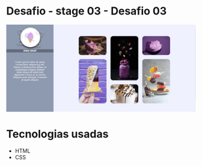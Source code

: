 # Desafio - stage 03 - Desafio 03

![send email](/images/app.jpeg)

# Tecnologias usadas

- HTML
- CSS